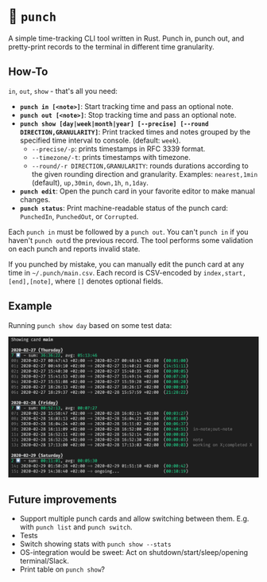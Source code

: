 # 👊 `punch`

A simple time-tracking CLI tool written in Rust. Punch in, punch out, and pretty-print records to the terminal in different time granularity.

## How-To

`in`, `out`, `show` - that's all you need:

- **`punch in [<note>]`**: Start tracking time and pass an optional note.
- **`punch out [<note>]`**: Stop tracking time and pass an optional note.
- **`punch show [day|week|month|year] [--precise] [--round DIRECTION,GRANULARITY]`**: Print tracked times and notes grouped by the specified time interval to console. (default: `week`).
    - `--precise/-p`: prints timestamps in RFC 3339 format.
    - `--timezone/-t`: prints timestamps with timezone.
    - `--round/-r DIRECTION,GRANULARITY`: rounds durations according to the given rounding direction and granularity. Examples: `nearest,1min` (default), `up,30min`, `down,1h`, `n,1day`.
- **`punch edit`**: Open the punch card in your favorite editor to make manual changes.
- **`punch status`**: Print machine-readable status of the punch card: `PunchedIn`, `PunchedOut`, or `Corrupted`.

Each `punch in` must be followed by a `punch out`. You can't `punch in` if you haven't `punch out`d the previous record. The tool performs some validation on each punch and reports invalid state.

If you punched by mistake, you can manually edit the punch card at any time in `~/.punch/main.csv`. Each record is CSV-encoded by `index,start,[end],[note]`, where `[]` denotes optional fields.

## Example

Running `punch show day` based on some test data:

![terminal output](./screenshot.png)

## Future improvements
- Support multiple punch cards and allow switching between them. E.g. with `punch list` and `punch switch`.
- Tests
- Switch showing stats with `punch show --stats`
- OS-integration would be sweet: Act on shutdown/start/sleep/opening terminal/Slack.
- Print table on `punch show`?
